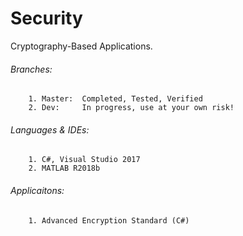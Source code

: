 # Security

Cryptography-Based Applications.

###### Branches: 
		1. Master: 	Completed, Tested, Verified
		2. Dev:		In progress, use at your own risk!
		
###### Languages & IDEs:
		1. C#, Visual Studio 2017
		2. MATLAB R2018b
		
###### Applicaitons:
		1. Advanced Encryption Standard (C#)
		

